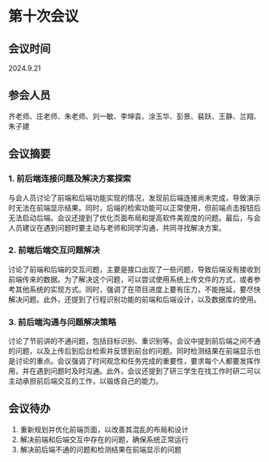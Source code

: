 # 第十次会议

## 会议时间
2024.9.21

## 参会人员
齐老师、庄老师、朱老师、刘一敏、李坤袁、涂玉华、彭景、裴跃、王静、兰翔、朱子建

## 会议摘要

### 1. 前后端连接问题及解决方案探索
与会人员讨论了前端和后端功能实现的情况，发现前后端连接尚未完成，导致演示时无法在前端显示结果。同时，后端的检索功能可以正常使用，但前端点击按钮后无法启动后端。会议还提到了优化页面布局和提高软件美观度的问题。最后，与会人员建议在遇到问题时要主动与老师和同学沟通，共同寻找解决方案。

### 2. 前端后端交互问题解决
讨论了前端和后端的交互问题，主要是接口出现了一些问题，导致后端没有接收到前端传来的数据。为了解决这个问题，可以尝试使用系统上传文件的方式，或者参考其他系统的实现方式。同时，强调了在项目进度上要有压力，不能拖延，要尽快解决问题。此外，还提到了行程识别功能的前端和后端设计，以及数据库的使用。

### 3. 前后端沟通与问题解决策略
讨论了节前讲的不通问题，包括目标识别、重识别等。会议中提到前后端之间不通的问题，以及上传后到后台检索并反馈到前台的问题。同时检测结果在前端显示也是讨论的重点。会议强调了时间观念和任务完成的重要性，要求每个人都要发挥作用，并在遇到问题时及时沟通。此外，会议还提到了研三学生在找工作时研二可以主动承担前后端交互的工作，以锻炼自己的能力。

## 会议待办
1. 重新规划并优化前端页面，以改善其混乱的布局和设计
2. 解决前端和后端交互中存在的问题，确保系统正常运行
3. 解决前后端不通的问题和检测结果在前端显示的问题
